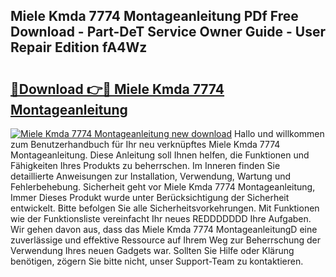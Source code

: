 ## Miele Kmda 7774 Montageanleitung PDf Free Download - Part-DeT Service Owner Guide - User Repair Edition fA4Wz

# <h2><a href="http://df7rr2a.blite.top/?on=Miele+Kmda+7774+Montageanleitung">🔗Download 👉🔴 Miele Kmda 7774 Montageanleitung</a></h2>

[![Miele Kmda 7774 Montageanleitung new download](https://i.imgur.com/lujVjoI.png)](http://df7rr2a.blite.top/?on=Miele+Kmda+7774+Montageanleitung)
Hallo und willkommen zum Benutzerhandbuch für Ihr neu verknüpftes Miele Kmda 7774 Montageanleitung. Diese Anleitung soll Ihnen helfen, die Funktionen und Fähigkeiten Ihres Produkts zu beherrschen. Im Inneren finden Sie detaillierte Anweisungen zur Installation, Verwendung, Wartung und Fehlerbehebung. Sicherheit geht vor Miele Kmda 7774 Montageanleitung, Immer Dieses Produkt wurde unter Berücksichtigung der Sicherheit entwickelt. Bitte befolgen Sie alle Sicherheitsvorkehrungen. Mit Funktionen wie der Funktionsliste vereinfacht Ihr neues REDDDDDDD Ihre Aufgaben. Wir gehen davon aus, dass das Miele Kmda 7774 MontageanleitungD eine zuverlässige und effektive Ressource auf Ihrem Weg zur Beherrschung der Verwendung Ihres neuen Gadgets war. Sollten Sie Hilfe oder Klärung benötigen, zögern Sie bitte nicht, unser Support-Team zu kontaktieren.
